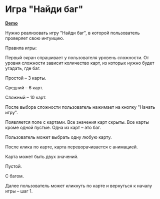 # Игра "Найди баг"

__[Demo](https://agatta17.github.io/find-a-bug/)__

Нужно реализовать игру "Найди баг", в которой пользователь проверяет свою интуицию.

Правила игры:

Первый экран спрашивает у пользователя уровень сложности. От уровня сложности зависит количество карт, из которых нужно будет угадать, где баг.

Простой – 3 карты.

Средний – 6 карт.

Сложный – 10 карт.

После выбора сложности пользователь нажимает на кнопку "Начать игру".

Появляется поле с картами. Все значения карт скрыты. Все карты кроме одной пустые. Одна из карт – это баг.

Пользователь может выбрать одну любую карту.

После клика по карте, карта переворачивается с анимацией.

Карта может быть двух значений.

Пустой.

С багом.

Далее пользователь может кликнуть по карте и вернуться к началу игры – шаг 1.
